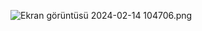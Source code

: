 ![Ekran görüntüsü 2024-02-14 104706.png](..%2F..%2F..%2F..%2F..%2FPictures%2FScreenshots%2FEkran%20g%F6r%FCnt%FCs%FC%202024-02-14%20104706.png)